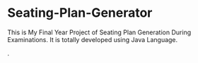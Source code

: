 # Seating-Plan-Generator

This is My Final Year Project of Seating Plan Generation During Examinations. It is totally developed using Java Language.






























































































































































































































































































































































































































































.






































